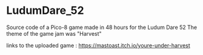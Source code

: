 # LudumDare_52

Source code of a Pico-8 game made in 48 hours for the Ludum Dare 52
The theme of the game jam was "Harvest"

links to the uploaded game : https://mastoast.itch.io/youre-under-harvest
